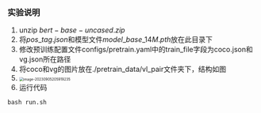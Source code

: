 ### 实验说明

1. unzip  $bert-base-uncased.zip$
2. 将$pos\_tag.json$和模型文件$model\_base\_14M.pth$放在此目录下
3.  修改预训练配置文件configs/pretrain.yaml中的train_file字段为coco.json和vg.json所在路径
4. 将coco和vg的图片放在./pretrain_data/vl_pair文件夹下，结构如图
5. <img src=".\README.assets\image-20230905205919235.png" alt="image-20230905205919235" style="zoom:50%;" />
6. 运行代码

```
bash run.sh
```
